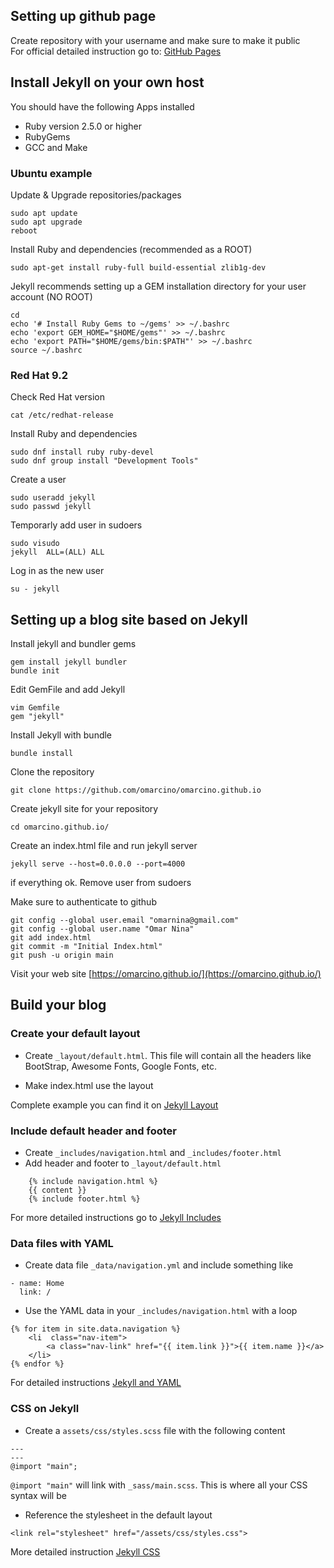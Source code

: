 ## Setting up github page
Create repository with your username and make sure to make it public<br>
For official detailed instruction go to:
[GitHub Pages](https://pages.github.com/)

## Install Jekyll on your own host
You should have the following Apps installed
- Ruby version 2.5.0 or higher
- RubyGems
- GCC and Make
### Ubuntu example
Update & Upgrade repositories/packages<br>
```
sudo apt update
sudo apt upgrade
reboot
```

Install Ruby and dependencies (recommended as a ROOT)
```
sudo apt-get install ruby-full build-essential zlib1g-dev
```

Jekyll recommends setting up a GEM installation directory for your user account (NO ROOT)
```
cd
echo '# Install Ruby Gems to ~/gems' >> ~/.bashrc
echo 'export GEM_HOME="$HOME/gems"' >> ~/.bashrc
echo 'export PATH="$HOME/gems/bin:$PATH"' >> ~/.bashrc
source ~/.bashrc
```

### Red Hat 9.2
Check Red Hat version
```
cat /etc/redhat-release
```

Install Ruby and dependencies
```
sudo dnf install ruby ruby-devel
sudo dnf group install "Development Tools"
```

Create a user
```
sudo useradd jekyll
sudo passwd jekyll
```

Temporarly add user in sudoers
```
sudo visudo
jekyll  ALL=(ALL) ALL
```

Log in as the new user
```
su - jekyll
```

## Setting up a blog site based on Jekyll
Install jekyll and bundler gems
```
gem install jekyll bundler
bundle init
```
Edit GemFile and add Jekyll
```
vim Gemfile
gem "jekyll"
```

Install Jekyll with bundle
```
bundle install
```

Clone the repository
```
git clone https://github.com/omarcino/omarcino.github.io
```

Create jekyll site for your repository
```
cd omarcino.github.io/
```

Create an index.html file and run jekyll server
```
jekyll serve --host=0.0.0.0 --port=4000
```

if everything ok. Remove user from sudoers

Make sure to authenticate to github
```
git config --global user.email "omarnina@gmail.com"
git config --global user.name "Omar Nina"
git add index.html
git commit -m "Initial Index.html"
git push -u origin main
```
Visit your web site [https://omarcino.github.io/](https://omarcino.github.io/)

## Build your blog
### Create your default layout
- Create `_layout/default.html`. This file will contain all the headers like BootStrap, Awesome Fonts, Google Fonts, etc.
 
- Make index.html use the layout

Complete example you can find it on [Jekyll Layout](https://jekyllrb.com/docs/step-by-step/04-layouts/)

### Include default header and footer
- Create `_includes/navigation.html` and `_includes/footer.html`
- Add header and footer to `_layout/default.html`
```
    {% include navigation.html %}
    {{ content }}
    {% include footer.html %}
```

For more detailed instructions go to [Jekyll Includes](https://jekyllrb.com/docs/step-by-step/05-includes/)

### Data files with YAML
- Create data file `_data/navigation.yml` and include something like
```
- name: Home
  link: /
```

- Use the YAML data in your `_includes/navigation.html` with a loop
```
{% for item in site.data.navigation %}
    <li  class="nav-item">
        <a class="nav-link" href="{{ item.link }}">{{ item.name }}</a>
    </li>
{% endfor %}
```

For detailed instructions [Jekyll and YAML](https://jekyllrb.com/docs/step-by-step/06-data-files/)

### CSS on Jekyll
- Create a `assets/css/styles.scss` file with the following content
```
---
---
@import "main";
```
`@import "main"` will link with `_sass/main.scss`. This is where all your CSS syntax will be

- Reference the stylesheet in the default layout
```
<link rel="stylesheet" href="/assets/css/styles.css">
```

More detailed instruction [Jekyll CSS](https://jekyllrb.com/docs/step-by-step/07-assets/)








